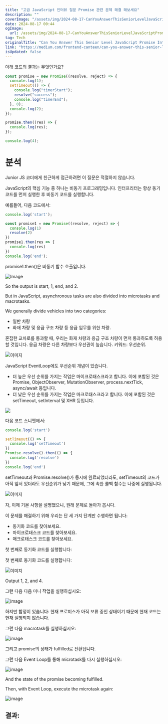```yaml
---
title: "고급 JavaScript 인터뷰 질문 Promise 관련 문제 해결 해보세요"
description: ""
coverImage: "/assets/img/2024-08-17-CanYouAnswerThisSeniorLevelJavaScriptPromiseInterviewQuestion_0.png"
date: 2024-08-17 00:44
ogImage: 
  url: /assets/img/2024-08-17-CanYouAnswerThisSeniorLevelJavaScriptPromiseInterviewQuestion_0.png
tag: Tech
originalTitle: "Can You Answer This Senior Level JavaScript Promise Interview Question"
link: "https://medium.com/frontend-canteen/can-you-answer-this-senior-level-javascript-promise-interview-question-69f7b6ffc2e7"
isUpdated: false
---
```



아래 코드의 결과는 무엇인가요?

```js
const promise = new Promise((resolve, reject) => {
  console.log(1);
  setTimeout(() => {
    console.log("timerStart");
    resolve("success");
    console.log("timerEnd");
  }, 0);
  console.log(2);
});

promise.then((res) => {
  console.log(res);
});

console.log(4);
```

# 분석

Junior JS 코더에게 친근하게 접근하려면 이 질문은 적절하지 않습니다.

<div class="content-ad"></div>

JavaScript의 핵심 기능 중 하나는 비동기 프로그래밍입니다. 인터프리터는 항상 동기 코드를 먼저 실행한 후 비동기 코드를 실행합니다.

예를들어, 다음 코드에서:

```js
console.log('start');

const promise1 = new Promise((resolve, reject) => {
  console.log(1)
  resolve(2)
})
promise1.then(res => {
  console.log(res)
})
console.log('end');
```

promise1.then()은 비동기 함수 호출입니다.

<div class="content-ad"></div>


![Image](/assets/img/2024-08-17-CanYouAnswerThisSeniorLevelJavaScriptPromiseInterviewQuestion_0.png)

So the output is start, 1, end, and 2.

But in JavaScript, asynchronous tasks are also divided into microtasks and macrotasks.

We generally divide vehicles into two categories:


<div class="content-ad"></div>

- 일반 차량
- 화재 차량 및 응급 구조 차량 등 응급 임무를 위한 차량.

혼잡한 교차로를 통과할 때, 우리는 화재 차량과 응급 구조 차량이 먼저 통과하도록 허용할 것입니다. 응급 차량은 다른 차량보다 우선권이 높습니다. 키워드: 우선순위.

![이미지](/assets/img/2024-08-17-CanYouAnswerThisSeniorLevelJavaScriptPromiseInterviewQuestion_1.png)

JavaScript EventLoop에도 우선순위 개념이 있습니다.

<div class="content-ad"></div>

- 더 높은 우선 순위를 가지는 작업은 마이크로태스크라고 합니다. 이에 포함된 것은 Promise, ObjectObserver, MutationObserver, process.nextTick, async/await 등입니다.
- 더 낮은 우선 순위를 가지는 작업은 마크로태스크라고 합니다. 이에 포함된 것은 setTimeout, setInterval 및 XHR 등입니다.

<img src="/assets/img/2024-08-17-CanYouAnswerThisSeniorLevelJavaScriptPromiseInterviewQuestion_2.png" />

다음 코드 스니펫에서:

```js
console.log('start')

setTimeout(() => {
  console.log('setTimeout')
})
Promise.resolve().then(() => {
  console.log('resolve')
})
console.log('end')
```

<div class="content-ad"></div>

setTimeout과 Promise.resolve()가 동시에 완료되었더라도, setTimeout의 코드가 아직 앞서 있더라도 우선순위가 낮기 때문에, 그에 속한 콜백 함수는 나중에 실행됩니다.

![이미지](/assets/img/2024-08-17-CanYouAnswerThisSeniorLevelJavaScriptPromiseInterviewQuestion_3.png)

자, 이제 기본 사항을 설명했으니, 원래 문제로 돌아가 봅시다.

이 문제를 해결하기 위해 우리는 단 세 가지 단계만 수행하면 됩니다:

<div class="content-ad"></div>

- 동기화 코드를 찾아보세요.
- 마이크로태스크 코드를 찾아보세요.
- 매크로태스크 코드를 찾아보세요.

첫 번째로 동기화 코드를 실행합니다:

첫 번째로 동기화 코드를 실행합니다:

![이미지](/assets/img/2024-08-17-CanYouAnswerThisSeniorLevelJavaScriptPromiseInterviewQuestion_4.png)

<div class="content-ad"></div>

Output 1, 2, and 4.

그런 다음 다음 미니 작업을 실행하십시오:


![image](/assets/img/2024-08-17-CanYouAnswerThisSeniorLevelJavaScriptPromiseInterviewQuestion_5.png)


하지만 함정이 있습니다: 현재 프로미스가 아직 보류 중인 상태이기 때문에 현재 코드는 현재 실행되지 않습니다.

<div class="content-ad"></div>

그런 다음 macrotask를 실행하십시오:

![image](/assets/img/2024-08-17-CanYouAnswerThisSeniorLevelJavaScriptPromiseInterviewQuestion_6.png)

그리고 promise의 상태가 fulfilled로 전환됩니다.

그런 다음 Event Loop를 통해 microtask를 다시 실행하십시오:

<div class="content-ad"></div>


![image](/assets/img/2024-08-17-CanYouAnswerThisSeniorLevelJavaScriptPromiseInterviewQuestion_7.png)

And the state of the promise becoming fulfilled.

Then, with Event Loop, execute the microtask again:

![image](/assets/img/2024-08-17-CanYouAnswerThisSeniorLevelJavaScriptPromiseInterviewQuestion_8.png)


<div class="content-ad"></div>

## 결과: